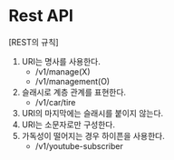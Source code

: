 # Rest API

[REST의 규칙]

1. URI는 명사를 사용한다.
   - /v1/manage(X)
   - /v1/management(O) 
2. 슬래시로 계층 관계를 표현한다.
   - /v1/car/tire
3. URI의 마지막에는 슬래시를 붙이지 않는다.
4. URI는 소문자로만 구성한다.
5. 가독성이 떨어지는 경우 하이픈을 사용한다.
   - /v1/youtube-subscriber
